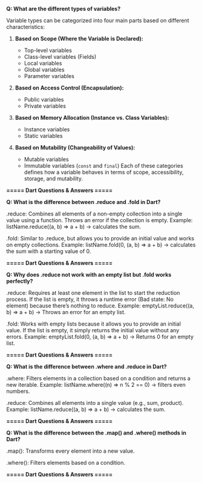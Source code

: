 **Q: What are the different types of variables?**  

Variable types can be categorized into four main parts based on different characteristics:

1. **Based on Scope (Where the Variable is Declared):**  
   - Top-level variables  
   - Class-level variables (Fields)  
   - Local variables  
   - Global variables  
   - Parameter variables  

2. **Based on Access Control (Encapsulation):**  
   - Public variables  
   - Private variables  

3. **Based on Memory Allocation (Instance vs. Class Variables):**  
   - Instance variables  
   - Static variables  

4. **Based on Mutability (Changeability of Values):**  
   - Mutable variables  
   - Immutable variables (`const` and `final`)
Each of these categories defines how a variable behaves in terms of scope, accessibility, storage, and mutability.
   
**===== Dart Questions & Answers =====** 


**Q: What is the difference between .reduce and .fold in Dart?**

.reduce: Combines all elements of a non-empty collection into a single value using a function. Throws an error if the collection is empty.
Example: listName.reduce((a, b) => a + b) → calculates the sum.

.fold: Similar to .reduce, but allows you to provide an initial value and works on empty collections.
Example: listName.fold(0, (a, b) => a + b) → calculates the sum with a starting value of 0.

**===== Dart Questions & Answers =====** 

**Q: Why does .reduce not work with an empty list but .fold works perfectly?**

.reduce: Requires at least one element in the list to start the reduction process. If the list is empty, it throws a runtime error (Bad state: No element) because there’s nothing to reduce.
Example: emptyList.reduce((a, b) => a + b) → Throws an error for an empty list.

.fold: Works with empty lists because it allows you to provide an initial value. If the list is empty, it simply returns the initial value without any errors.
Example: emptyList.fold(0, (a, b) => a + b) → Returns 0 for an empty list.

**===== Dart Questions & Answers =====** 

**Q: What is the difference between .where and .reduce in Dart?**

.where: Filters elements in a collection based on a condition and returns a new iterable.
Example: listName.where((n) => n % 2 == 0) → filters even numbers.

.reduce: Combines all elements into a single value (e.g., sum, product).
Example: listName.reduce((a, b) => a + b) → calculates the sum.

**===== Dart Questions & Answers =====** 

**Q: What is the difference between the .map() and .where() methods in Dart?**

.map(): Transforms every element into a new value.

.where(): Filters elements based on a condition.

**===== Dart Questions & Answers =====** 
